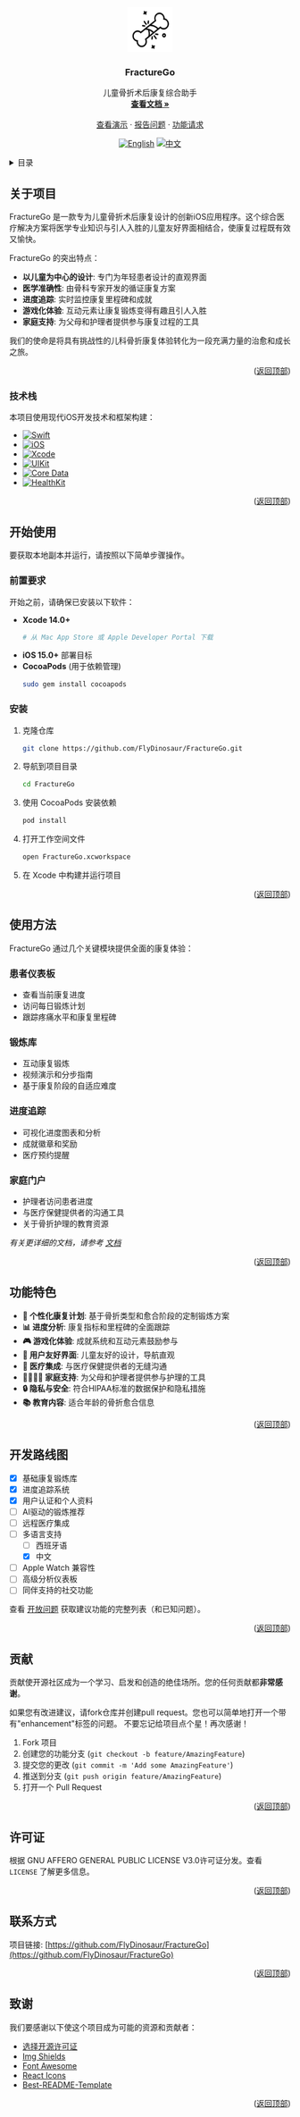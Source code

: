 <div align="center">
  <a href="https://github.com/FlyDinosaur/FractureGo/tree/main/docs/">
    <img src="icon.svg" alt="Logo" width="80" height="80">
  </a>

  <h3 align="center">FractureGo</h3>

  <p align="center">
    儿童骨折术后康复综合助手
    <br />
    <a href="https://github.com/FlyDinosaur/FractureGo"><strong>查看文档 »</strong></a>
    <br />
    <br />
    <a href="https://github.com/FlyDinosaur/FractureGo">查看演示</a>
    ·
    <a href="https://github.com/FlyDinosaur/FractureGo/issues">报告问题</a>
    ·
    <a href="https://github.com/FlyDinosaur/FractureGo/issues">功能请求</a>
  </p>
</div>

<!-- 语言切换 -->
<div align="center">
  
[![English](https://img.shields.io/badge/Language-English-blue)](README.md)
[![中文](https://img.shields.io/badge/语言-中文-red)](README_CN.md)

</div>

<!-- 目录 -->
<details>
  <summary>目录</summary>
  <ol>
    <li>
      <a href="#关于项目">关于项目</a>
      <ul>
        <li><a href="#技术栈">技术栈</a></li>
      </ul>
    </li>
    <li>
      <a href="#开始使用">开始使用</a>
      <ul>
        <li><a href="#前置要求">前置要求</a></li>
        <li><a href="#安装">安装</a></li>
      </ul>
    </li>
    <li><a href="#使用方法">使用方法</a></li>
    <li><a href="#功能特色">功能特色</a></li>
    <li><a href="#开发路线图">开发路线图</a></li>
    <li><a href="#贡献">贡献</a></li>
    <li><a href="#许可证">许可证</a></li>
    <li><a href="#联系方式">联系方式</a></li>
    <li><a href="#致谢">致谢</a></li>
  </ol>
</details>

<!-- 关于项目 -->
## 关于项目

FractureGo 是一款专为儿童骨折术后康复设计的创新iOS应用程序。这个综合医疗解决方案将医学专业知识与引人入胜的儿童友好界面相结合，使康复过程既有效又愉快。

FractureGo 的突出特点：
* **以儿童为中心的设计**: 专门为年轻患者设计的直观界面
* **医学准确性**: 由骨科专家开发的循证康复方案
* **进度追踪**: 实时监控康复里程碑和成就
* **游戏化体验**: 互动元素让康复锻炼变得有趣且引人入胜
* **家庭支持**: 为父母和护理者提供参与康复过程的工具

我们的使命是将具有挑战性的儿科骨折康复体验转化为一段充满力量的治愈和成长之旅。

<p align="right">(<a href="#readme-top">返回顶部</a>)</p>

### 技术栈

本项目使用现代iOS开发技术和框架构建：

* [![Swift][Swift.org]][Swift-url]
* [![iOS][iOS.apple]][iOS-url]
* [![Xcode][Xcode.apple]][Xcode-url]
* [![UIKit][UIKit.apple]][UIKit-url]
* [![Core Data][CoreData.apple]][CoreData-url]
* [![HealthKit][HealthKit.apple]][HealthKit-url]

<p align="right">(<a href="#readme-top">返回顶部</a>)</p>

<!-- 开始使用 -->
## 开始使用

要获取本地副本并运行，请按照以下简单步骤操作。

### 前置要求

开始之前，请确保已安装以下软件：

* **Xcode 14.0+**
  ```sh
  # 从 Mac App Store 或 Apple Developer Portal 下载
  ```
* **iOS 15.0+** 部署目标
* **CocoaPods** (用于依赖管理)
  ```sh
  sudo gem install cocoapods
  ```

### 安装

1. 克隆仓库
   ```sh
   git clone https://github.com/FlyDinosaur/FractureGo.git
   ```
2. 导航到项目目录
   ```sh
   cd FractureGo
   ```
3. 使用 CocoaPods 安装依赖
   ```sh
   pod install
   ```
4. 打开工作空间文件
   ```sh
   open FractureGo.xcworkspace
   ```
5. 在 Xcode 中构建并运行项目

<p align="right">(<a href="#readme-top">返回顶部</a>)</p>

<!-- 使用示例 -->
## 使用方法

FractureGo 通过几个关键模块提供全面的康复体验：

### 患者仪表板
- 查看当前康复进度
- 访问每日锻炼计划
- 跟踪疼痛水平和康复里程碑

### 锻炼库
- 互动康复锻炼
- 视频演示和分步指南
- 基于康复阶段的自适应难度

### 进度追踪
- 可视化进度图表和分析
- 成就徽章和奖励
- 医疗预约提醒

### 家庭门户
- 护理者访问患者进度
- 与医疗保健提供者的沟通工具
- 关于骨折护理的教育资源

_有关更详细的文档，请参考 [文档](https://github.com/FlyDinosaur/FractureGo/wiki)_

<p align="right">(<a href="#readme-top">返回顶部</a>)</p>

<!-- 功能特色 -->
## 功能特色

- **🎯 个性化康复计划**: 基于骨折类型和愈合阶段的定制锻炼方案
- **📊 进度分析**: 康复指标和里程碑的全面跟踪
- **🎮 游戏化体验**: 成就系统和互动元素鼓励参与
- **📱 用户友好界面**: 儿童友好的设计，导航直观
- **🏥 医疗集成**: 与医疗保健提供者的无缝沟通
- **👨‍👩‍👧‍👦 家庭支持**: 为父母和护理者提供参与护理的工具
- **🔒 隐私与安全**: 符合HIPAA标准的数据保护和隐私措施
- **📚 教育内容**: 适合年龄的骨折愈合信息

<p align="right">(<a href="#readme-top">返回顶部</a>)</p>

<!-- 开发路线图 -->
## 开发路线图

- [x] 基础康复锻炼库
- [x] 进度追踪系统
- [x] 用户认证和个人资料
- [ ] AI驱动的锻炼推荐
- [ ] 远程医疗集成
- [ ] 多语言支持
    - [ ] 西班牙语
    - [x] 中文
- [ ] Apple Watch 兼容性
- [ ] 高级分析仪表板
- [ ] 同伴支持的社交功能

查看 [开放问题](https://github.com/FlyDinosaur/FractureGo/issues) 获取建议功能的完整列表（和已知问题）。

<p align="right">(<a href="#readme-top">返回顶部</a>)</p>

<!-- 贡献 -->
## 贡献

贡献使开源社区成为一个学习、启发和创造的绝佳场所。您的任何贡献都**非常感谢**。

如果您有改进建议，请fork仓库并创建pull request。您也可以简单地打开一个带有"enhancement"标签的问题。
不要忘记给项目点个星！再次感谢！

1. Fork 项目
2. 创建您的功能分支 (`git checkout -b feature/AmazingFeature`)
3. 提交您的更改 (`git commit -m 'Add some AmazingFeature'`)
4. 推送到分支 (`git push origin feature/AmazingFeature`)
5. 打开一个 Pull Request

<p align="right">(<a href="#readme-top">返回顶部</a>)</p>

<!-- 许可证 -->
## 许可证

根据 GNU AFFERO GENERAL PUBLIC LICENSE V3.0许可证分发。查看 `LICENSE` 了解更多信息。

<p align="right">(<a href="#readme-top">返回顶部</a>)</p>

<!-- 联系方式 -->
## 联系方式

项目链接: [https://github.com/FlyDinosaur/FractureGo](https://github.com/FlyDinosaur/FractureGo)

<p align="right">(<a href="#readme-top">返回顶部</a>)</p>

<!-- 致谢 -->
## 致谢

我们要感谢以下使这个项目成为可能的资源和贡献者：

* [选择开源许可证](https://choosealicense.com)
* [Img Shields](https://shields.io)
* [Font Awesome](https://fontawesome.com)
* [React Icons](https://react-icons.github.io/react-icons/search)
* [Best-README-Template](https://github.com/othneildrew/Best-README-Template)

<p align="right">(<a href="#readme-top">返回顶部</a>)</p>

<!-- MARKDOWN LINKS & IMAGES -->
[Swift.org]: https://img.shields.io/badge/Swift-FA7343?style=for-the-badge&logo=swift&logoColor=white
[Swift-url]: https://swift.org/
[iOS.apple]: https://img.shields.io/badge/iOS-000000?style=for-the-badge&logo=ios&logoColor=white
[iOS-url]: https://developer.apple.com/ios/
[Xcode.apple]: https://img.shields.io/badge/Xcode-007ACC?style=for-the-badge&logo=Xcode&logoColor=white
[Xcode-url]: https://developer.apple.com/xcode/
[UIKit.apple]: https://img.shields.io/badge/UIKit-2396F3?style=for-the-badge&logo=UIKit&logoColor=white
[UIKit-url]: https://developer.apple.com/documentation/uikit
[CoreData.apple]: https://img.shields.io/badge/Core%20Data-FC3D39?style=for-the-badge&logo=CoreData&logoColor=white
[CoreData-url]: https://developer.apple.com/documentation/coredata
[HealthKit.apple]: https://img.shields.io/badge/HealthKit-FF2D92?style=for-the-badge&logo=HealthKit&logoColor=white
[HealthKit-url]: https://developer.apple.com/documentation/healthkit 